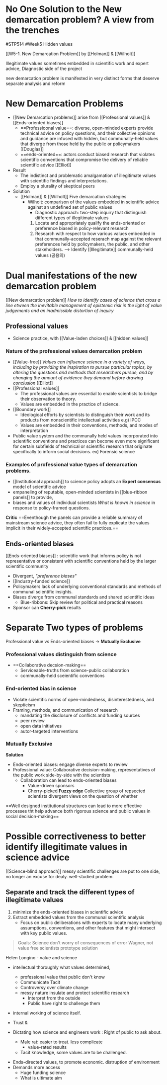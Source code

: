 
# No One Solution to the New demarcation problem? A view from the trenches
#STP514 #Week5 
Hidden values 

[[W5-1. New Demarcation Problem]] by [[Holman]] & [[Wilholt]]

Illegitimate values sometimes embedded in scientific work and expert advice, 
Diagnostic side of the project

new demarcation problem is manifested in very distinct forms that deserve separate analysis and reform 

# New Demarcation Problems
* [[New Demarcation problems]] arise from [[Professional values]] & [[Ends-oriented biases]]
	* ==Professioonal value==: diverse, open-minded experts provide technical advice on policy questions, and their collective opinions and guidance are infused with hidden, but communally-held values that diverge from those held by the public or policymakers [[Douglas]]
	* ==ends-oriented==: actors conduct biased research that violates scientific conventions that compromise the delivery of reliable scientific advice [[Elliot]]
* Result
	* The indistinct and problematic amalgamation of illegitimate values with scientific findings and interpretations. 
	* Employ a plurality of skeptical peers
* Solution
	* [[Holman]] & [[Wilholt]] Five demarcation strategies
		* Wilholt: comparison of the values embedded in scientific advice against an undefined set of public values
			* Diagnostic approach: two-step inquiry that distinguish different types of illegitimate values
			1) Locate and appropriately qualify the ends-oriented or preference biased in policy-relevant research 
			2) Research with respect to how various values embedded in that communally-accepted reserach map against the relevant preferences held by policymakers, the public, and other stakeholders. 
		--> Identify [[Illegitimate]] communally-held values (공용의)

# Dual manifestations of the new demarcation problem 
[[New demarcation problem]]
*How to identify cases of science that cross a line etween the inevitable management of epistemic risk in the light of value judgements and an inadmissible distortion of inquiry*
## Professional values
* Science practice, with [[Value-laden choices]] & [[hidden values]]
### Nature of the professional values demarcation problem 
* [[Value-free]] 
	*Values can influence science in a variety of ways, including by providing the inspiration to pursue particular topics, by altering the questions and methods that researchers pursue, and by changing the amount of evidence they demand before drawing conclusion*  [[Elliot]]
* [[Professional values]]
	* The professional values are essential to enable scientists to bridge their observation to theory. 
	* Values are embedded in the practice of science. 
* [[Boundary work]]
	* Ideological efforts by scientists to distinguish their work and its products from nonscientific intellectual activities 
	e.g) IPCC
	* Values are embedded in their conventions, methods, and modes of interpretation 
* Public value system and the communally held values incorporated into scientific conventions and practices can become even more significant for certain subfields of technical or scientific research that originate specifically to inform social decisions. 
	ex) Forensic science

### Examples of professional value types of demarcation problems. 
* [[Institutional approach]] to science policy adopts an **Expert consensus** model of scientific advice
* empaneling of reputable, open-minded scientists in [[blue-ribbon panels]] to provide, 
* biases and values of individual scientists 
*What is known in science* in response to policy-framed questions. 

**Critic** ==Eventhough the panels can provide a reliable summary of mainstream science advice, they often fail to fully explicate the values implicit in their widely-accepted scientific practices.==

## Ends-oriented biases
[[Ends-oriented biases]] : scientific work that informs policy is not representative or consistent with scientific conventions held by the larger scientific community
* Divergent, *"preference biases"*
* [[Industry-funded science]]
* Policymakers lack of underlying conventional standards and methods of communal scientific insights. 
* Biases diverge from communal standards and shared scientific ideas
	* Blue-ribbons: Skip review for political and practical reasons
* Sponsor can **Cherry-pick** results


# Separate Two types of problems 
Professional value vs Ends-oriented biases -> **Mutually Exclusive**

### Professional values distinguish from science
* ==Collaborative decsion-making==
	* Serviceable-truths from science-public collaboration 
	* communally-held sceientific conventions 

### End-oriented bias in science 
* Violate scientific norms of open-mindedness, disinterestedness, and skepticism
* Framing, methods, and communication of research 
	* mandating the disclosure of conflicts and funding sources
	* peer review
	* open data initiatives
	* autor-targeted interventions

### Mutually Exclusive
**Solution**
* Ends-oriented biases: engage diverse experts to review 
* Professional value: Collaborative decision-making, representatives of the public work side-by-side with the scientists 
	* Collaboration can lead to ends-oriented biases
		* Value-driven sponsors
		* Cherry-picked 
**Fuzzy edge**
Collective group of repsected scientists 
divergent views on the question of whether 

==Well designed institutional structures can lead to more effective processes tht help advance both rigorous science and public values in social decision-making==

# Possible correctiveness to better identify illegitimate values in science advice
[[Science-blind approach]]
messy scientific challenges are put to one side, no longer an excuse for dealy. 
well-studied problem. 

## Separate and track the different types of illegitimate values
1. minimize the ends-oriented biases in scientific advice
2. Extract embedded values from the communal scientific analysis 
	*  Focus on public deliberations with experts to locate many underlying assumptions, conventions, and other features that might intersect with key public values.  

 > Goals: Science don't worry of consequences of error
>Wagner, not value free scientists
>prototype solution 


Helen Longino - value and science 
- intellectual thoroughly what values determined, 
	- professional value that public don't know 
	- Communicate Tacit 
	- Controversy over climate change 
	- messy nature insulate and protect scientific research 
		- Interpret from the outside 
		- Public have right to challenge them 

- internal working of science itself. 
- Trust & 
- Dictating how science and engineers work : Right of public to ask about. 
	- Male rat: easier to treat. less complicate
		- value-rated results
	- Tacit knowledge, some values are to be challenged. 

* Ends-directed values, to promote economic. distruption of environment
* Demands more access 
	* Huge funding science
	* What is ultimate aim 

